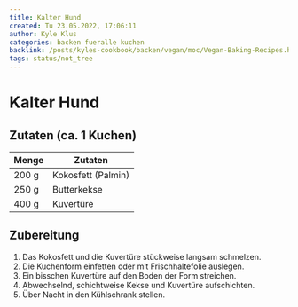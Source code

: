 ```yaml
---
title: Kalter Hund
created: Tu 23.05.2022, 17:06:11
author: Kyle Klus
categories: backen fueralle kuchen
backlink: /posts/kyles-cookbook/backen/vegan/moc/Vegan-Baking-Recipes.html
tags: status/not_tree
---
```


# Kalter Hund

## Zutaten (ca. 1 Kuchen)

| Menge            | Zutaten                        |
| ---------------- | ------------------------------ |
| 200 g             | Kokosfett (Palmin)             |
| 250 g             | Butterkekse                    |
| 400 g             | Kuvertüre                      |

## Zubereitung

1. Das Kokosfett und die Kuvertüre stückweise langsam schmelzen.
2. Die Kuchenform einfetten oder mit Frischhaltefolie auslegen.
3. Ein bisschen Kuvertüre auf den Boden der Form streichen.
4. Abwechselnd, schichtweise Kekse und Kuvertüre aufschichten.
5. Über Nacht in den Kühlschrank stellen.
